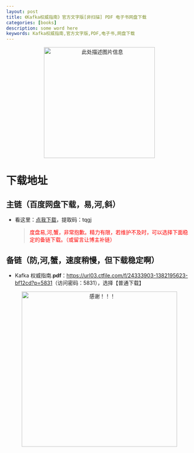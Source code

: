 ```yaml
---
layout: post
title: 《Kafka权威指南》官方文字版[非扫描] PDF 电子书网盘下载
categories: [books]
description: some word here
keywords: Kafka权威指南,官方文字版,PDF,电子书,网盘下载
---
```


<div align="center"><img src="https://pic.imgdb.cn/item/67063d56d29ded1a8c82c152.png" alt="此处描述图片信息" width="300px" height="auto"></div>

# 下载地址

## 主链（百度网盘下载，易,河,斜）

- 看这里：[点我下载](https://pan.baidu.com/s/1iMXUbSbtZQZjDcqDmnWUyw?pwd=tqgj)，提取码：tqgj

  > <p style="color:red" >度盘易,河,蟹，非常抱歉。精力有限，若维护不及时，可以选择下面稳定的备链下载。（或留言让博主补链）</p>

## 备链（防,河,蟹，速度稍慢，但下载稳定啊）

- Kafka 权威指南.**pdf**：<https://url03.ctfile.com/f/24333903-1382195623-bf12cd?p=5831>（访问密码：5831），选择【普通下载】

<div align="center"><img src="https://pic.imgdb.cn/item/6707df6bd29ded1a8ce37031.gif" alt="感谢！！！" width="420px" height="auto"/></div>
